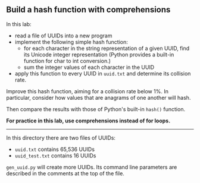 ## Build a hash function with comprehensions

In this lab:
   * read a file of UUIDs into a new program
   * implement the following simple hash function:
       * for each character in the string representation of a given UUID, find its Unicode integer representation (Python provides a built-in function for char to int conversion.)
       * sum the integer values of each character in the UUID
   * apply this function to every UUID in `uuid.txt` and determine its collision rate.

Improve this hash function, aiming for a collision rate below 1%. In particular, consider how values that are anagrams of one another will hash.

Then compare the results with those of Python's built-in `hash()` function.

**For practice in this lab, use comprehensions instead of for loops.**

<hr>

In this directory there are two files of UUIDs:
   * `uuid.txt` contains 65,536 UUIDs
   * `uuid_test.txt` contains 16 UUIDs

`gen_uuid.py` will create more UUIDs. Its command line parameters are described in the comments at the top of the file.
